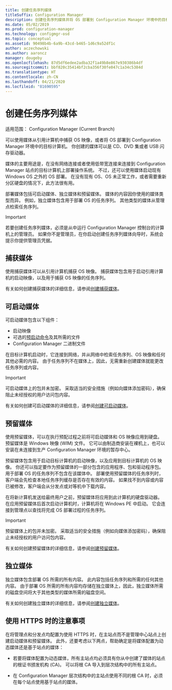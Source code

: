 ```yaml
---
title: 创建任务序列媒体
titleSuffix: Configuration Manager
description: 创建任务序列媒体并将 OS 部署到 Configuration Manager 环境中的目标计算机。
ms.date: 05/02/2019
ms.prod: configuration-manager
ms.technology: configmgr-osd
ms.topic: conceptual
ms.assetid: 90498b4b-6a9b-43cd-b465-1d6c9a52df1c
author: aczechowski
ms.author: aaroncz
manager: dougeby
ms.openlocfilehash: 87d5df6edee2adba32f1a49b8e867e930386b4df
ms.sourcegitcommit: bbf820c35414bf2cba356f30fe047c1a34c5384d
ms.translationtype: HT
ms.contentlocale: zh-CN
ms.lasthandoff: 04/21/2020
ms.locfileid: "81690595"
---
```

# <a name="create-task-sequence-media"></a>创建任务序列媒体

适用范围：  Configuration Manager (Current Branch)

可以使用媒体从引用计算机中捕获 OS 映像，或者将 OS 部署到 Configuration Manager 环境中的目标计算机。 你创建的媒体可以是 CD、DVD 集或者 USB 闪存驱动器。  

媒体的主要用途是，在没有网络连接或者使用低带宽连接来连接到 Configuration Manager 站点的目标计算机上部署操作系统。 不过，还可以使用媒体启动现有 Windows OS 之外的 OS 部署。 在没有现有 OS、OS 未正常工作，或者需要重新分区硬盘的情况下，此方法很有用。  

部署媒体包括可启动媒体、独立媒体和预留媒体。 媒体的内容因你使用的媒体类型而异。 例如，独立媒体包含用于部署 OS 的任务序列。 其他类型的媒体从管理点检索任务序列。  

> [!IMPORTANT]  
> 若要创建任务序列媒体，必须是从中运行 Configuration Manager 控制台的计算机上的管理员。 如果你不是管理员，在你启动创建任务序列媒体向导时，系统会提示你提供管理员凭据。  


## <a name="capture-media"></a><a name="BKMK_PlanCaptureMedia"></a>捕获媒体

使用捕获媒体可以从引用计算机捕获 OS 映像。 捕获媒体包含用于启动引用计算机的启动映像，以及用于捕获 OS 映像的任务序列。

有关如何创建捕获媒体的详细信息，请参阅[创建捕获媒体](create-capture-media.md)。  


## <a name="bootable-media"></a><a name="BKMK_PlanBootableMedia"></a>可启动媒体

可启动媒体包含以下组件：

- 启动映像
- 可选的[预启动命令](../understand/prestart-commands-for-task-sequence-media.md)及其所需的文件
- Configuration Manager 二进制文件

在目标计算机启动时，它连接到网络，并从网络中检索任务序列、OS 映像和任何其他必需的内容。 由于任务序列不在媒体上，因此，无需重新创建媒体就能更改任务序列或内容。  

> [!IMPORTANT]  
> 可启动媒体上的包并未加密。 采取适当的安全措施（例如向媒体添加密码），确保阻止未经授权的用户访问包内容。  

有关如何创建可启动媒体的详细信息，请参阅[创建可启动媒体](create-bootable-media.md)。  


## <a name="prestaged-media"></a><a name="BKMK_PlanPrestagedMedia"></a>预留媒体

使用预留媒体，可以在执行预配过程之前将可启动媒体和 OS 映像应用到硬盘。 预留媒体是 Windows 映像 (WIM) 文件。 它可以由制造商安装在裸机上，也可以安装在未连接到生产 Configuration Manager 环境的暂存中心。  

预留媒体包含用于启动目标计算机的启动映像，以及应用到目标计算机的 OS 映像。 你还可以指定要作为预留媒体的一部分包含的应用程序、包和驱动程序包。 用于部署 OS 的任务序列不包含在该媒体中。 部署使用预留媒体的任务序列时，客户端会先检查本地任务序列缓存是否存在有效的内容。 如果找不到内容或内容已被修改，客户端会从分发点或对等机中下载内容。  

在将新计算机发送给最终用户之前，预留媒体将应用到此计算机的硬盘驱动器。 在应用预留媒体后首次启动计算机时，计算机将在 Windows PE 中启动。 它会连接到管理点以查找将完成 OS 部署过程的任务序列。  

> [!IMPORTANT]  
> 预留媒体上的包并未加密。 采取适当的安全措施（例如向媒体添加密码），确保阻止未经授权的用户访问包内容。  

有关如何创建预留媒体的详细信息，请参阅[创建预留媒体](create-prestaged-media.md)。  


## <a name="stand-alone-media"></a><a name="BKMK_PlanStandaloneMedia"></a>独立媒体

独立媒体包含部署 OS 所需的所有内容。 此内容包括任务序列和所需的任何其他内容。 由于部署 OS 所需的所有内容均存储在独立媒体上，因此，独立媒体所需的磁盘空间将大于其他类型的媒体所需的磁盘空间。  

有关如何创建独立媒体的详细信息，请参阅[创建独立媒体](create-stand-alone-media.md)。  


## <a name="considerations-when-using-https"></a>使用 HTTPS 时的注意事项

在将管理点和分发点均配置为使用 HTTPS 时，在主站点而不是管理中心站点上创建启动媒体和预留媒体。 此外，还要考虑以下两点，帮助确定是将媒体配置为动态媒体还是基于站点的媒体：  

- 若要将媒体配置为动态媒体，所有主站点均必须具有你从中创建了媒体的站点的根证书颁发机构 (CA)。 可以将根 CA 导入到层次结构中的所有主站点。  

- 在 Configuration Manager 层次结构中的主站点使用不同的根 CA 时，必须在每个站点使用基于站点的媒体。  
